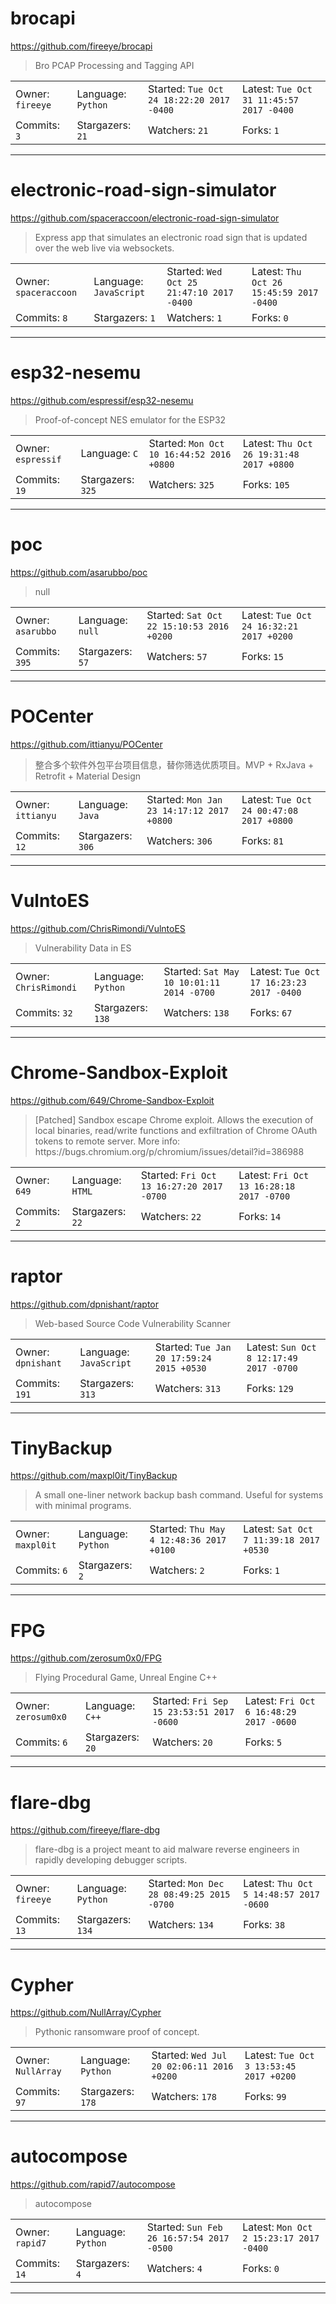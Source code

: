 # brocapi

https://github.com/fireeye/brocapi
<blockquote>
Bro PCAP Processing and Tagging API
</blockquote>

<table>
<tr><td>Owner: <code>fireeye</code></td>
    <td>Language: <code>Python</code></td>
    <td>Started: <code>Tue Oct 24 18:22:20 2017 -0400</code></td>
    <td>Latest: <code>Tue Oct 31 11:45:57 2017 -0400</code></td></tr>
<tr><td>Commits: <code>3</code></td>
    <td>Stargazers: <code>21</code></td>
    <td>Watchers: <code>21</code></td>
    <td>Forks: <code>1</code></td></tr>
</table>

---

# electronic-road-sign-simulator

https://github.com/spaceraccoon/electronic-road-sign-simulator
<blockquote>
Express app that simulates an electronic road sign that is updated over the web live via websockets.
</blockquote>

<table>
<tr><td>Owner: <code>spaceraccoon</code></td>
    <td>Language: <code>JavaScript</code></td>
    <td>Started: <code>Wed Oct 25 21:47:10 2017 -0400</code></td>
    <td>Latest: <code>Thu Oct 26 15:45:59 2017 -0400</code></td></tr>
<tr><td>Commits: <code>8</code></td>
    <td>Stargazers: <code>1</code></td>
    <td>Watchers: <code>1</code></td>
    <td>Forks: <code>0</code></td></tr>
</table>

---

# esp32-nesemu

https://github.com/espressif/esp32-nesemu
<blockquote>
Proof-of-concept NES emulator for the ESP32
</blockquote>

<table>
<tr><td>Owner: <code>espressif</code></td>
    <td>Language: <code>C</code></td>
    <td>Started: <code>Mon Oct 10 16:44:52 2016 +0800</code></td>
    <td>Latest: <code>Thu Oct 26 19:31:48 2017 +0800</code></td></tr>
<tr><td>Commits: <code>19</code></td>
    <td>Stargazers: <code>325</code></td>
    <td>Watchers: <code>325</code></td>
    <td>Forks: <code>105</code></td></tr>
</table>

---

# poc

https://github.com/asarubbo/poc
<blockquote>
null
</blockquote>

<table>
<tr><td>Owner: <code>asarubbo</code></td>
    <td>Language: <code>null</code></td>
    <td>Started: <code>Sat Oct 22 15:10:53 2016 +0200</code></td>
    <td>Latest: <code>Tue Oct 24 16:32:21 2017 +0200</code></td></tr>
<tr><td>Commits: <code>395</code></td>
    <td>Stargazers: <code>57</code></td>
    <td>Watchers: <code>57</code></td>
    <td>Forks: <code>15</code></td></tr>
</table>

---

# POCenter

https://github.com/ittianyu/POCenter
<blockquote>
整合多个软件外包平台项目信息，替你筛选优质项目。MVP + RxJava + Retrofit + Material Design
</blockquote>

<table>
<tr><td>Owner: <code>ittianyu</code></td>
    <td>Language: <code>Java</code></td>
    <td>Started: <code>Mon Jan 23 14:17:12 2017 +0800</code></td>
    <td>Latest: <code>Tue Oct 24 00:47:08 2017 +0800</code></td></tr>
<tr><td>Commits: <code>12</code></td>
    <td>Stargazers: <code>306</code></td>
    <td>Watchers: <code>306</code></td>
    <td>Forks: <code>81</code></td></tr>
</table>

---

# VulntoES

https://github.com/ChrisRimondi/VulntoES
<blockquote>
Vulnerability Data in ES
</blockquote>

<table>
<tr><td>Owner: <code>ChrisRimondi</code></td>
    <td>Language: <code>Python</code></td>
    <td>Started: <code>Sat May 10 10:01:11 2014 -0700</code></td>
    <td>Latest: <code>Tue Oct 17 16:23:23 2017 -0400</code></td></tr>
<tr><td>Commits: <code>32</code></td>
    <td>Stargazers: <code>138</code></td>
    <td>Watchers: <code>138</code></td>
    <td>Forks: <code>67</code></td></tr>
</table>

---

# Chrome-Sandbox-Exploit

https://github.com/649/Chrome-Sandbox-Exploit
<blockquote>
[Patched] Sandbox escape Chrome exploit. Allows the execution of local binaries, read/write functions and exfiltration of Chrome OAuth tokens to remote server. More info: https://bugs.chromium.org/p/chromium/issues/detail?id=386988
</blockquote>

<table>
<tr><td>Owner: <code>649</code></td>
    <td>Language: <code>HTML</code></td>
    <td>Started: <code>Fri Oct 13 16:27:20 2017 -0700</code></td>
    <td>Latest: <code>Fri Oct 13 16:28:18 2017 -0700</code></td></tr>
<tr><td>Commits: <code>2</code></td>
    <td>Stargazers: <code>22</code></td>
    <td>Watchers: <code>22</code></td>
    <td>Forks: <code>14</code></td></tr>
</table>

---

# raptor

https://github.com/dpnishant/raptor
<blockquote>
Web-based Source Code Vulnerability Scanner
</blockquote>

<table>
<tr><td>Owner: <code>dpnishant</code></td>
    <td>Language: <code>JavaScript</code></td>
    <td>Started: <code>Tue Jan 20 17:59:24 2015 +0530</code></td>
    <td>Latest: <code>Sun Oct 8 12:17:49 2017 -0700</code></td></tr>
<tr><td>Commits: <code>191</code></td>
    <td>Stargazers: <code>313</code></td>
    <td>Watchers: <code>313</code></td>
    <td>Forks: <code>129</code></td></tr>
</table>

---

# TinyBackup

https://github.com/maxpl0it/TinyBackup
<blockquote>
A small one-liner network backup bash command. Useful for systems with minimal programs.
</blockquote>

<table>
<tr><td>Owner: <code>maxpl0it</code></td>
    <td>Language: <code>Python</code></td>
    <td>Started: <code>Thu May 4 12:48:36 2017 +0100</code></td>
    <td>Latest: <code>Sat Oct 7 11:39:18 2017 +0530</code></td></tr>
<tr><td>Commits: <code>6</code></td>
    <td>Stargazers: <code>2</code></td>
    <td>Watchers: <code>2</code></td>
    <td>Forks: <code>1</code></td></tr>
</table>

---

# FPG

https://github.com/zerosum0x0/FPG
<blockquote>
Flying Procedural Game, Unreal Engine C++
</blockquote>

<table>
<tr><td>Owner: <code>zerosum0x0</code></td>
    <td>Language: <code>C++</code></td>
    <td>Started: <code>Fri Sep 15 23:53:51 2017 -0600</code></td>
    <td>Latest: <code>Fri Oct 6 16:48:29 2017 -0600</code></td></tr>
<tr><td>Commits: <code>6</code></td>
    <td>Stargazers: <code>20</code></td>
    <td>Watchers: <code>20</code></td>
    <td>Forks: <code>5</code></td></tr>
</table>

---

# flare-dbg

https://github.com/fireeye/flare-dbg
<blockquote>
flare-dbg is a project meant to aid malware reverse engineers in rapidly developing debugger scripts.
</blockquote>

<table>
<tr><td>Owner: <code>fireeye</code></td>
    <td>Language: <code>Python</code></td>
    <td>Started: <code>Mon Dec 28 08:49:25 2015 -0700</code></td>
    <td>Latest: <code>Thu Oct 5 14:48:57 2017 -0600</code></td></tr>
<tr><td>Commits: <code>13</code></td>
    <td>Stargazers: <code>134</code></td>
    <td>Watchers: <code>134</code></td>
    <td>Forks: <code>38</code></td></tr>
</table>

---

# Cypher

https://github.com/NullArray/Cypher
<blockquote>
Pythonic ransomware proof of concept.
</blockquote>

<table>
<tr><td>Owner: <code>NullArray</code></td>
    <td>Language: <code>Python</code></td>
    <td>Started: <code>Wed Jul 20 02:06:11 2016 +0200</code></td>
    <td>Latest: <code>Tue Oct 3 13:53:45 2017 +0200</code></td></tr>
<tr><td>Commits: <code>97</code></td>
    <td>Stargazers: <code>178</code></td>
    <td>Watchers: <code>178</code></td>
    <td>Forks: <code>99</code></td></tr>
</table>

---

# autocompose

https://github.com/rapid7/autocompose
<blockquote>
autocompose
</blockquote>

<table>
<tr><td>Owner: <code>rapid7</code></td>
    <td>Language: <code>Python</code></td>
    <td>Started: <code>Sun Feb 26 16:57:54 2017 -0500</code></td>
    <td>Latest: <code>Mon Oct 2 15:23:17 2017 -0400</code></td></tr>
<tr><td>Commits: <code>14</code></td>
    <td>Stargazers: <code>4</code></td>
    <td>Watchers: <code>4</code></td>
    <td>Forks: <code>0</code></td></tr>
</table>

---

